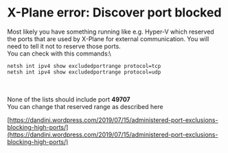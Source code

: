 # X-Plane error: Discover port blocked

Most likely you have something running like e.g. Hyper-V which reserved the ports that are used by X-Plane for external communication. You will need to tell it not to reserve those ports.\
You can check with this commands:\


```
netsh int ipv4 show excludedportrange protocol=tcp
netsh int ipv4 show excludedportrange protocol=udp
```

\
\
None of the lists should include port **49707**\
You can change that reserved range as described here

[https://dandini.wordpress.com/2019/07/15/administered-port-exclusions-blocking-high-ports/](https://dandini.wordpress.com/2019/07/15/administered-port-exclusions-blocking-high-ports/)
